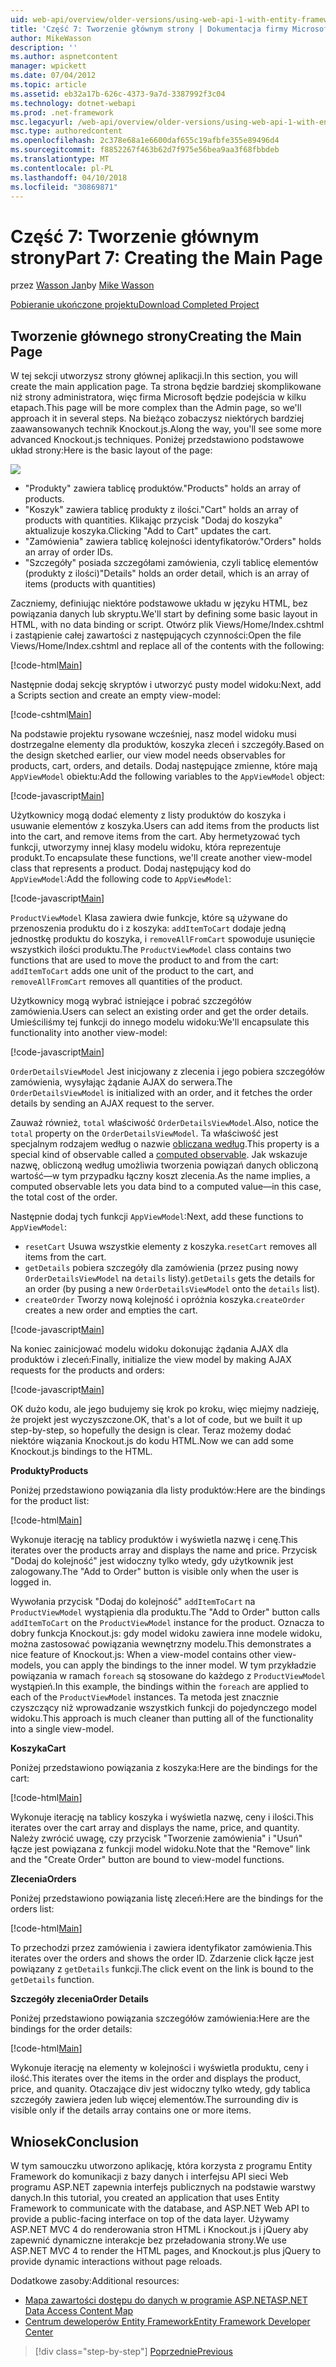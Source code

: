 ```yaml
---
uid: web-api/overview/older-versions/using-web-api-1-with-entity-framework-5/using-web-api-with-entity-framework-part-7
title: 'Część 7: Tworzenie głównym strony | Dokumentacja firmy Microsoft'
author: MikeWasson
description: ''
ms.author: aspnetcontent
manager: wpickett
ms.date: 07/04/2012
ms.topic: article
ms.assetid: eb32a17b-626c-4373-9a7d-3387992f3c04
ms.technology: dotnet-webapi
ms.prod: .net-framework
msc.legacyurl: /web-api/overview/older-versions/using-web-api-1-with-entity-framework-5/using-web-api-with-entity-framework-part-7
msc.type: authoredcontent
ms.openlocfilehash: 2c378e68a1e6600daf655c19afbfe355e89496d4
ms.sourcegitcommit: f8852267f463b62d7f975e56bea9aa3f68fbbdeb
ms.translationtype: MT
ms.contentlocale: pl-PL
ms.lasthandoff: 04/10/2018
ms.locfileid: "30869871"
---
```

<a name="part-7-creating-the-main-page"></a><span data-ttu-id="71cce-102">Część 7: Tworzenie głównym strony</span><span class="sxs-lookup"><span data-stu-id="71cce-102">Part 7: Creating the Main Page</span></span>
====================
<span data-ttu-id="71cce-103">przez [Wasson Jan](https://github.com/MikeWasson)</span><span class="sxs-lookup"><span data-stu-id="71cce-103">by [Mike Wasson](https://github.com/MikeWasson)</span></span>

[<span data-ttu-id="71cce-104">Pobieranie ukończone projektu</span><span class="sxs-lookup"><span data-stu-id="71cce-104">Download Completed Project</span></span>](http://code.msdn.microsoft.com/ASP-NET-Web-API-with-afa30545)

## <a name="creating-the-main-page"></a><span data-ttu-id="71cce-105">Tworzenie głównego strony</span><span class="sxs-lookup"><span data-stu-id="71cce-105">Creating the Main Page</span></span>

<span data-ttu-id="71cce-106">W tej sekcji utworzysz strony głównej aplikacji.</span><span class="sxs-lookup"><span data-stu-id="71cce-106">In this section, you will create the main application page.</span></span> <span data-ttu-id="71cce-107">Ta strona będzie bardziej skomplikowane niż strony administratora, więc firma Microsoft będzie podejścia w kilku etapach.</span><span class="sxs-lookup"><span data-stu-id="71cce-107">This page will be more complex than the Admin page, so we'll approach it in several steps.</span></span> <span data-ttu-id="71cce-108">Na bieżąco zobaczysz niektórych bardziej zaawansowanych technik Knockout.js.</span><span class="sxs-lookup"><span data-stu-id="71cce-108">Along the way, you'll see some more advanced Knockout.js techniques.</span></span> <span data-ttu-id="71cce-109">Poniżej przedstawiono podstawowe układ strony:</span><span class="sxs-lookup"><span data-stu-id="71cce-109">Here is the basic layout of the page:</span></span>

![](using-web-api-with-entity-framework-part-7/_static/image1.png)

- <span data-ttu-id="71cce-110">"Produkty" zawiera tablicę produktów.</span><span class="sxs-lookup"><span data-stu-id="71cce-110">"Products" holds an array of products.</span></span>
- <span data-ttu-id="71cce-111">"Koszyk" zawiera tablicę produkty z ilości.</span><span class="sxs-lookup"><span data-stu-id="71cce-111">"Cart" holds an array of products with quantities.</span></span> <span data-ttu-id="71cce-112">Klikając przycisk "Dodaj do koszyka" aktualizuje koszyka.</span><span class="sxs-lookup"><span data-stu-id="71cce-112">Clicking "Add to Cart" updates the cart.</span></span>
- <span data-ttu-id="71cce-113">"Zamówienia" zawiera tablicę kolejności identyfikatorów.</span><span class="sxs-lookup"><span data-stu-id="71cce-113">"Orders" holds an array of order IDs.</span></span>
- <span data-ttu-id="71cce-114">"Szczegóły" posiada szczegółami zamówienia, czyli tablicę elementów (produkty z ilości)</span><span class="sxs-lookup"><span data-stu-id="71cce-114">"Details" holds an order detail, which is an array of items (products with quantities)</span></span>

<span data-ttu-id="71cce-115">Zaczniemy, definiując niektóre podstawowe układu w języku HTML, bez powiązania danych lub skryptu.</span><span class="sxs-lookup"><span data-stu-id="71cce-115">We'll start by defining some basic layout in HTML, with no data binding or script.</span></span> <span data-ttu-id="71cce-116">Otwórz plik Views/Home/Index.cshtml i zastąpienie całej zawartości z następujących czynności:</span><span class="sxs-lookup"><span data-stu-id="71cce-116">Open the file Views/Home/Index.cshtml and replace all of the contents with the following:</span></span>

[!code-html[Main](using-web-api-with-entity-framework-part-7/samples/sample1.html)]

<span data-ttu-id="71cce-117">Następnie dodaj sekcję skryptów i utworzyć pusty model widoku:</span><span class="sxs-lookup"><span data-stu-id="71cce-117">Next, add a Scripts section and create an empty view-model:</span></span>

[!code-cshtml[Main](using-web-api-with-entity-framework-part-7/samples/sample2.cshtml)]

<span data-ttu-id="71cce-118">Na podstawie projektu rysowane wcześniej, nasz model widoku musi dostrzegalne elementy dla produktów, koszyka zleceń i szczegóły.</span><span class="sxs-lookup"><span data-stu-id="71cce-118">Based on the design sketched earlier, our view model needs observables for products, cart, orders, and details.</span></span> <span data-ttu-id="71cce-119">Dodaj następujące zmienne, które mają `AppViewModel` obiektu:</span><span class="sxs-lookup"><span data-stu-id="71cce-119">Add the following variables to the `AppViewModel` object:</span></span>

[!code-javascript[Main](using-web-api-with-entity-framework-part-7/samples/sample3.js)]

<span data-ttu-id="71cce-120">Użytkownicy mogą dodać elementy z listy produktów do koszyka i usuwanie elementów z koszyka.</span><span class="sxs-lookup"><span data-stu-id="71cce-120">Users can add items from the products list into the cart, and remove items from the cart.</span></span> <span data-ttu-id="71cce-121">Aby hermetyzować tych funkcji, utworzymy innej klasy modelu widoku, która reprezentuje produkt.</span><span class="sxs-lookup"><span data-stu-id="71cce-121">To encapsulate these functions, we'll create another view-model class that represents a product.</span></span> <span data-ttu-id="71cce-122">Dodaj następujący kod do `AppViewModel`:</span><span class="sxs-lookup"><span data-stu-id="71cce-122">Add the following code to `AppViewModel`:</span></span>

[!code-javascript[Main](using-web-api-with-entity-framework-part-7/samples/sample4.js?highlight=4)]

<span data-ttu-id="71cce-123">`ProductViewModel` Klasa zawiera dwie funkcje, które są używane do przenoszenia produktu do i z koszyka: `addItemToCart` dodaje jedną jednostkę produktu do koszyka, i `removeAllFromCart` spowoduje usunięcie wszystkich ilości produktu.</span><span class="sxs-lookup"><span data-stu-id="71cce-123">The `ProductViewModel` class contains two functions that are used to move the product to and from the cart: `addItemToCart` adds one unit of the product to the cart, and `removeAllFromCart` removes all quantities of the product.</span></span>

<span data-ttu-id="71cce-124">Użytkownicy mogą wybrać istniejące i pobrać szczegółów zamówienia.</span><span class="sxs-lookup"><span data-stu-id="71cce-124">Users can select an existing order and get the order details.</span></span> <span data-ttu-id="71cce-125">Umieściliśmy tej funkcji do innego modelu widoku:</span><span class="sxs-lookup"><span data-stu-id="71cce-125">We'll encapsulate this functionality into another view-model:</span></span>

[!code-javascript[Main](using-web-api-with-entity-framework-part-7/samples/sample5.js?highlight=4)]

<span data-ttu-id="71cce-126">`OrderDetailsViewModel` Jest inicjowany z zlecenia i jego pobiera szczegółów zamówienia, wysyłając żądanie AJAX do serwera.</span><span class="sxs-lookup"><span data-stu-id="71cce-126">The `OrderDetailsViewModel` is initialized with an order, and it fetches the order details by sending an AJAX request to the server.</span></span>

<span data-ttu-id="71cce-127">Zauważ również, `total` właściwość `OrderDetailsViewModel`.</span><span class="sxs-lookup"><span data-stu-id="71cce-127">Also, notice the `total` property on the `OrderDetailsViewModel`.</span></span> <span data-ttu-id="71cce-128">Ta właściwość jest specjalnym rodzajem według o nazwie [obliczana według](http://knockoutjs.com/documentation/computedObservables.html).</span><span class="sxs-lookup"><span data-stu-id="71cce-128">This property is a special kind of observable called a [computed observable](http://knockoutjs.com/documentation/computedObservables.html).</span></span> <span data-ttu-id="71cce-129">Jak wskazuje nazwę, obliczoną według umożliwia tworzenia powiązań danych obliczoną wartość&#8212;w tym przypadku łączny koszt zlecenia.</span><span class="sxs-lookup"><span data-stu-id="71cce-129">As the name implies, a computed observable lets you data bind to a computed value&#8212;in this case, the total cost of the order.</span></span>

<span data-ttu-id="71cce-130">Następnie dodaj tych funkcji `AppViewModel`:</span><span class="sxs-lookup"><span data-stu-id="71cce-130">Next, add these functions to `AppViewModel`:</span></span>

- <span data-ttu-id="71cce-131">`resetCart` Usuwa wszystkie elementy z koszyka.</span><span class="sxs-lookup"><span data-stu-id="71cce-131">`resetCart` removes all items from the cart.</span></span>
- <span data-ttu-id="71cce-132">`getDetails` pobiera szczegóły dla zamówienia (przez pusing nowy `OrderDetailsViewModel` na `details` listy).</span><span class="sxs-lookup"><span data-stu-id="71cce-132">`getDetails` gets the details for an order (by pusing a new `OrderDetailsViewModel` onto the `details` list).</span></span>
- <span data-ttu-id="71cce-133">`createOrder` Tworzy nową kolejność i opróżnia koszyka.</span><span class="sxs-lookup"><span data-stu-id="71cce-133">`createOrder` creates a new order and empties the cart.</span></span>


[!code-javascript[Main](using-web-api-with-entity-framework-part-7/samples/sample6.js?highlight=4)]

<span data-ttu-id="71cce-134">Na koniec zainicjować modelu widoku dokonując żądania AJAX dla produktów i zleceń:</span><span class="sxs-lookup"><span data-stu-id="71cce-134">Finally, initialize the view model by making AJAX requests for the products and orders:</span></span>

[!code-javascript[Main](using-web-api-with-entity-framework-part-7/samples/sample7.js)]

<span data-ttu-id="71cce-135">OK dużo kodu, ale jego budujemy się krok po kroku, więc miejmy nadzieję, że projekt jest wyczyszczone.</span><span class="sxs-lookup"><span data-stu-id="71cce-135">OK, that's a lot of code, but we built it up step-by-step, so hopefully the design is clear.</span></span> <span data-ttu-id="71cce-136">Teraz możemy dodać niektóre wiązania Knockout.js do kodu HTML.</span><span class="sxs-lookup"><span data-stu-id="71cce-136">Now we can add some Knockout.js bindings to the HTML.</span></span>

<span data-ttu-id="71cce-137">**Produkty**</span><span class="sxs-lookup"><span data-stu-id="71cce-137">**Products**</span></span>

<span data-ttu-id="71cce-138">Poniżej przedstawiono powiązania dla listy produktów:</span><span class="sxs-lookup"><span data-stu-id="71cce-138">Here are the bindings for the product list:</span></span>

[!code-html[Main](using-web-api-with-entity-framework-part-7/samples/sample8.html)]

<span data-ttu-id="71cce-139">Wykonuje iterację na tablicy produktów i wyświetla nazwę i cenę.</span><span class="sxs-lookup"><span data-stu-id="71cce-139">This iterates over the products array and displays the name and price.</span></span> <span data-ttu-id="71cce-140">Przycisk "Dodaj do kolejność" jest widoczny tylko wtedy, gdy użytkownik jest zalogowany.</span><span class="sxs-lookup"><span data-stu-id="71cce-140">The "Add to Order" button is visible only when the user is logged in.</span></span>

<span data-ttu-id="71cce-141">Wywołania przycisk "Dodaj do kolejność" `addItemToCart` na `ProductViewModel` wystąpienia dla produktu.</span><span class="sxs-lookup"><span data-stu-id="71cce-141">The "Add to Order" button calls `addItemToCart` on the `ProductViewModel` instance for the product.</span></span> <span data-ttu-id="71cce-142">Oznacza to dobry funkcja Knockout.js: gdy model widoku zawiera inne modele widoku, można zastosować powiązania wewnętrzny modelu.</span><span class="sxs-lookup"><span data-stu-id="71cce-142">This demonstrates a nice feature of Knockout.js: When a view-model contains other view-models, you can apply the bindings to the inner model.</span></span> <span data-ttu-id="71cce-143">W tym przykładzie powiązania w ramach `foreach` są stosowane do każdego z `ProductViewModel` wystąpień.</span><span class="sxs-lookup"><span data-stu-id="71cce-143">In this example, the bindings within the `foreach` are applied to each of the `ProductViewModel` instances.</span></span> <span data-ttu-id="71cce-144">Ta metoda jest znacznie czyszczący niż wprowadzanie wszystkich funkcji do pojedynczego model widoku.</span><span class="sxs-lookup"><span data-stu-id="71cce-144">This approach is much cleaner than putting all of the functionality into a single view-model.</span></span>

<span data-ttu-id="71cce-145">**Koszyka**</span><span class="sxs-lookup"><span data-stu-id="71cce-145">**Cart**</span></span>

<span data-ttu-id="71cce-146">Poniżej przedstawiono powiązania z koszyka:</span><span class="sxs-lookup"><span data-stu-id="71cce-146">Here are the bindings for the cart:</span></span>

[!code-html[Main](using-web-api-with-entity-framework-part-7/samples/sample9.html)]

<span data-ttu-id="71cce-147">Wykonuje iterację na tablicy koszyka i wyświetla nazwę, ceny i ilości.</span><span class="sxs-lookup"><span data-stu-id="71cce-147">This iterates over the cart array and displays the name, price, and quantity.</span></span> <span data-ttu-id="71cce-148">Należy zwrócić uwagę, czy przycisk "Tworzenie zamówienia" i "Usuń" łącze jest powiązana z funkcji model widoku.</span><span class="sxs-lookup"><span data-stu-id="71cce-148">Note that the "Remove" link and the "Create Order" button are bound to view-model functions.</span></span>

<span data-ttu-id="71cce-149">**Zlecenia**</span><span class="sxs-lookup"><span data-stu-id="71cce-149">**Orders**</span></span>

<span data-ttu-id="71cce-150">Poniżej przedstawiono powiązania listę zleceń:</span><span class="sxs-lookup"><span data-stu-id="71cce-150">Here are the bindings for the orders list:</span></span>

[!code-html[Main](using-web-api-with-entity-framework-part-7/samples/sample10.html)]

<span data-ttu-id="71cce-151">To przechodzi przez zamówienia i zawiera identyfikator zamówienia.</span><span class="sxs-lookup"><span data-stu-id="71cce-151">This iterates over the orders and shows the order ID.</span></span> <span data-ttu-id="71cce-152">Zdarzenie click łącze jest powiązany z `getDetails` funkcji.</span><span class="sxs-lookup"><span data-stu-id="71cce-152">The click event on the link is bound to the `getDetails` function.</span></span>

<span data-ttu-id="71cce-153">**Szczegóły zlecenia**</span><span class="sxs-lookup"><span data-stu-id="71cce-153">**Order Details**</span></span>

<span data-ttu-id="71cce-154">Poniżej przedstawiono powiązania szczegółów zamówienia:</span><span class="sxs-lookup"><span data-stu-id="71cce-154">Here are the bindings for the order details:</span></span>

[!code-html[Main](using-web-api-with-entity-framework-part-7/samples/sample11.html)]

<span data-ttu-id="71cce-155">Wykonuje iterację na elementy w kolejności i wyświetla produktu, ceny i ilość.</span><span class="sxs-lookup"><span data-stu-id="71cce-155">This iterates over the items in the order and displays the product, price, and quanity.</span></span> <span data-ttu-id="71cce-156">Otaczające div jest widoczny tylko wtedy, gdy tablica szczegóły zawiera jeden lub więcej elementów.</span><span class="sxs-lookup"><span data-stu-id="71cce-156">The surrounding div is visible only if the details array contains one or more items.</span></span>

## <a name="conclusion"></a><span data-ttu-id="71cce-157">Wniosek</span><span class="sxs-lookup"><span data-stu-id="71cce-157">Conclusion</span></span>

<span data-ttu-id="71cce-158">W tym samouczku utworzono aplikację, która korzysta z programu Entity Framework do komunikacji z bazy danych i interfejsu API sieci Web programu ASP.NET zapewnia interfejs publicznych na podstawie warstwy danych.</span><span class="sxs-lookup"><span data-stu-id="71cce-158">In this tutorial, you created an application that uses Entity Framework to communicate with the database, and ASP.NET Web API to provide a public-facing interface on top of the data layer.</span></span> <span data-ttu-id="71cce-159">Używamy ASP.NET MVC 4 do renderowania stron HTML i Knockout.js i jQuery aby zapewnić dynamiczne interakcje bez przeładowania strony.</span><span class="sxs-lookup"><span data-stu-id="71cce-159">We use ASP.NET MVC 4 to render the HTML pages, and Knockout.js plus jQuery to provide dynamic interactions without page reloads.</span></span>

<span data-ttu-id="71cce-160">Dodatkowe zasoby:</span><span class="sxs-lookup"><span data-stu-id="71cce-160">Additional resources:</span></span>

- [<span data-ttu-id="71cce-161">Mapa zawartości dostępu do danych w programie ASP.NET</span><span class="sxs-lookup"><span data-stu-id="71cce-161">ASP.NET Data Access Content Map</span></span>](https://msdn.microsoft.com/library/6759sth4.aspx)
- [<span data-ttu-id="71cce-162">Centrum deweloperów Entity Framework</span><span class="sxs-lookup"><span data-stu-id="71cce-162">Entity Framework Developer Center</span></span>](https://msdn.microsoft.com/data/ef)

> [!div class="step-by-step"]
> [<span data-ttu-id="71cce-163">Poprzednie</span><span class="sxs-lookup"><span data-stu-id="71cce-163">Previous</span></span>](using-web-api-with-entity-framework-part-6.md)
